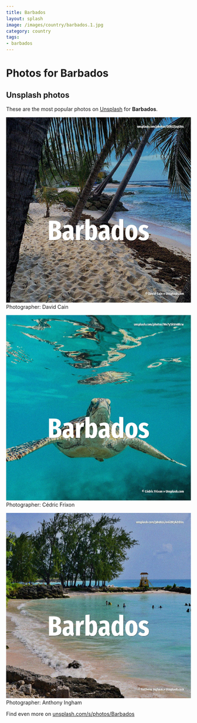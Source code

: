 ```yaml
---
title: Barbados
layout: splash
image: /images/country/barbados.1.jpg
category: country
tags:
- barbados
---
```

# Photos for Barbados
 
## Unsplash photos
These are the most popular photos on [Unsplash](https://unsplash.com) for **Barbados**.
 
![Barbados](/images/country/barbados.1.jpg)
Photographer:  David Cain
 
![Barbados](/images/country/barbados.2.jpg)
Photographer:  Cédric Frixon
 
![Barbados](/images/country/barbados.3.jpg)
Photographer:  Anthony Ingham
 
Find even more on [unsplash.com/s/photos/Barbados](https://unsplash.com/s/photos/Barbados)
 

